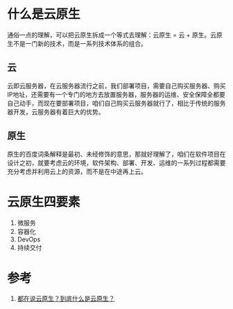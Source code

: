 # 什么是云原生
通俗一点的理解，可以把云原生拆成一个等式去理解：云原生 = 云 + 原生。云原生不是一门新的技术，而是一系列技术体系的组合。

## 云
云即云服务器，在云服务器流行之前，我们部署项目，需要自己购买服务器、购买IP地址，还需要有一个专门的地方去放置服务器，服务器的运维、安全保障全都要自己动手，而现在要部署项目，咱们自己购买云服务器就行了，相比于传统的服务器开发，云服务器有着巨大的优势。

## 原生
原生的百度词条解释是最初、未经修饰的意思，那就好理解了，咱们在软件项目在设计之初，就要考虑云的环境，软件架构、部署、开发、运维的一系列过程都需要充分考虑并利用云上的资源，而不是在中途再上云。


# 云原生四要素
1. 微服务
2. 容器化
3. DevOps
4. 持续交付


# 参考
1. [都在说云原生？到底什么是云原生？](http://681314.com/A/3mjYeP9Qzq)